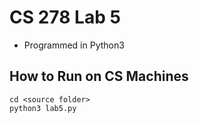 # CS 278 Lab 5
- Programmed in Python3

## How to Run on CS Machines


```
cd <source folder>
python3 lab5.py
```

